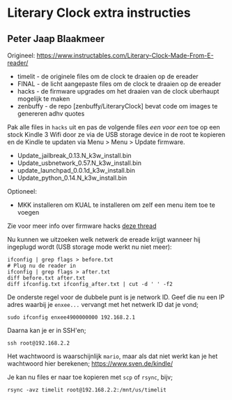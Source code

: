 # Literary Clock extra instructies
## Peter Jaap Blaakmeer

Origineel: https://www.instructables.com/Literary-Clock-Made-From-E-reader/

- timelit - de originele files om de clock te draaien op de ereader
- FINAL - de licht aangepaste files om de clock te draaien op de ereader
- hacks - de firmware upgrades om het draaien van de clock uberhaupt mogelijk te maken
- zenbuffy - de repo [zenbuffy/LiteraryClock] bevat code om images te genereren adhv quotes

Pak alle files in `hacks` uit en pas de volgende files *een voor een* toe op een stock Kindle 3 Wifi door ze via de USB storage device in de root te kopieren en de Kindle te updaten via Menu > Menu > Update firmware.

- Update_jailbreak_0.13.N_k3w_install.bin
- Update_usbnetwork_0.57.N_k3w_install.bin
- update_launchpad_0.0.1d_k3w_install.bin
- Update_python_0.14.N_k3w_install.bin

Optioneel:

- MKK installeren om KUAL te installeren om zelf een menu item toe te voegen

Zie voor meer info over firmware hacks [deze thread](https://www.mobileread.com/forums/showthread.php?t=88004)

Nu kunnen we uitzoeken welk netwerk de ereade krijgt wanneer hij ingeplugd wordt (USB storage mode werkt nu niet meer):

```
ifconfig | grep flags > before.txt
# Plug nu de reader in
ifconfig | grep flags > after.txt
diff before.txt after.txt
diff ifconfig.txt ifconfig_after.txt | cut -d ' ' -f2
```

De onderste regel voor de dubbele punt is je network ID. Geef die nu een IP adres waarbij je `enxee...` vervangt met het netwerk ID dat je vond;

```
sudo ifconfig enxee4900000000 192.168.2.1
```

Daarna kan je er in SSH'en;

```
ssh root@192.168.2.2
```

Het wachtwoord is waarschijnlijk `mario`, maar als dat niet werkt kan je het wachtwoord hier berekenen; https://www.sven.de/kindle/

Je kan nu files er naar toe kopieren met `scp` of `rsync`, bijv;

```
rsync -avz timelit root@192.168.2.2:/mnt/us/timelit
```

